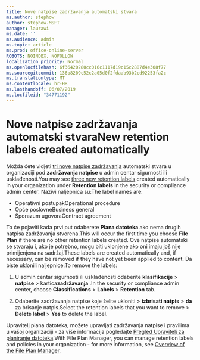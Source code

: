 ```yaml
---
title: Nove natpise zadržavanja automatski stvara
ms.author: stephow
author: stephow-MSFT
manager: laurawi
ms.date: ''
ms.audience: admin
ms.topic: article
ms.prod: office-online-server
ROBOTS: NOINDEX, NOFOLLOW
localization_priority: Normal
ms.openlocfilehash: 6f36420280cc016c1117d19c15c2887d4e308f77
ms.sourcegitcommit: 136b8209c52c2a05d0f2fdaab93b2cd92253fa2c
ms.translationtype: MT
ms.contentlocale: hr-HR
ms.lasthandoff: 06/07/2019
ms.locfileid: "34771192"
---
```

# <a name="new-retention-labels-created-automatically"></a><span data-ttu-id="00b72-102">Nove natpise zadržavanja automatski stvara</span><span class="sxs-lookup"><span data-stu-id="00b72-102">New retention labels created automatically</span></span>

<span data-ttu-id="00b72-103">Možda ćete vidjeti [tri nove natpise zadržavanja](https://docs.microsoft.com/office365/securitycompliance/file-plan-manager#default-retention-labels-and-label-policy) automatski stvara u organizaciji pod **zadržavanja natpise** u admin centar sigurnosti ili usklađenosti.</span><span class="sxs-lookup"><span data-stu-id="00b72-103">You may see [three new retention labels](https://docs.microsoft.com/office365/securitycompliance/file-plan-manager#default-retention-labels-and-label-policy) created automatically in your organization under **Retention labels** in the security or compliance admin center.</span></span> <span data-ttu-id="00b72-104">Nazivi naljepnica su:</span><span class="sxs-lookup"><span data-stu-id="00b72-104">The label names are:</span></span>

- <span data-ttu-id="00b72-105">Operativni postupak</span><span class="sxs-lookup"><span data-stu-id="00b72-105">Operational procedure</span></span>
- <span data-ttu-id="00b72-106">Opće poslovne</span><span class="sxs-lookup"><span data-stu-id="00b72-106">Business general</span></span>
- <span data-ttu-id="00b72-107">Sporazum ugovora</span><span class="sxs-lookup"><span data-stu-id="00b72-107">Contract agreement</span></span>

<span data-ttu-id="00b72-108">To će pojaviti kada prvi put odaberete **Plana datoteka** ako nema drugih natpisa zadržavanja stvorena.</span><span class="sxs-lookup"><span data-stu-id="00b72-108">This will occur the first time you choose **File Plan** if there are no other retention labels created.</span></span> <span data-ttu-id="00b72-109">Ove natpise automatski se stvaraju i, ako je potrebno, mogu biti uklonjene ako oni imaju još nije primijenjena na sadržaj.</span><span class="sxs-lookup"><span data-stu-id="00b72-109">These labels are created automatically and, if necessary, can be removed if they have not yet been applied to content.</span></span> <span data-ttu-id="00b72-110">Da biste uklonili naljepnice:</span><span class="sxs-lookup"><span data-stu-id="00b72-110">To remove the labels:</span></span>

1. <span data-ttu-id="00b72-111">U admin centar sigurnosti ili usklađenosti odaberite **klasifikacije** > **natpise** > kartica**zadržavanja** .</span><span class="sxs-lookup"><span data-stu-id="00b72-111">In the security or compliance admin center, choose **Classifications** > **Labels** > **Retention** tab.</span></span>

1. <span data-ttu-id="00b72-112">Odaberite zadržavanja natpise koje želite ukloniti > **izbrisati natpis** > **da** za brisanje natpis.</span><span class="sxs-lookup"><span data-stu-id="00b72-112">Select the retention labels that you want to remove > **Delete label** > **Yes** to delete the label.</span></span>

<span data-ttu-id="00b72-113">Upravitelj plana datoteka, možete upravljati zadržavanja natpise i pravilima u vašoj organizaciji - za više informacija pogledajte [Pregled Upravitelj za planiranje datoteka](https://docs.microsoft.com/office365/securitycompliance/file-plan-manager).</span><span class="sxs-lookup"><span data-stu-id="00b72-113">With File Plan Manager, you can manage retention labels and policies in your organization - for more information, see [Overview of the File Plan Manager](https://docs.microsoft.com/office365/securitycompliance/file-plan-manager).</span></span>